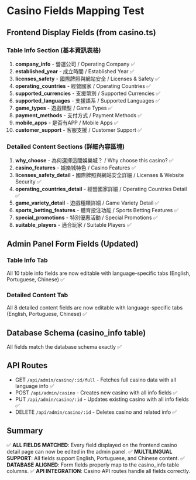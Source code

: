 # Casino Fields Mapping Test

## Frontend Display Fields (from casino.ts)

### Table Info Section (基本資訊表格)
1. **company_info** - 營運公司 / Operating Company ✅
2. **established_year** - 成立時間 / Established Year ✅
3. **licenses_safety** - 國際牌照與網站安全 / Licenses & Safety ✅
4. **operating_countries** - 經營國家 / Operating Countries ✅
5. **supported_currencies** - 支援幣別 / Supported Currencies ✅
6. **supported_languages** - 支援語系 / Supported Languages ✅
7. **game_types** - 遊戲類型 / Game Types ✅
8. **payment_methods** - 支付方式 / Payment Methods ✅
9. **mobile_apps** - 是否有APP / Mobile Apps ✅
10. **customer_support** - 客服支援 / Customer Support ✅

### Detailed Content Sections (詳細內容區塊)
1. **why_choose** - 為何選擇這間娛樂城？ / Why choose this casino? ✅
2. **casino_features** - 娛樂城特色 / Casino Features ✅
3. **licenses_safety_detail** - 國際牌照與網站安全詳細 / Licenses & Website Security ✅
4. **operating_countries_detail** - 經營國家詳細 / Operating Countries Detail ✅
5. **game_variety_detail** - 遊戲種類詳細 / Game Variety Detail ✅
6. **sports_betting_features** - 體育投注功能 / Sports Betting Features ✅
7. **special_promotions** - 特別優惠活動 / Special Promotions ✅
8. **suitable_players** - 適合玩家 / Suitable Players ✅

## Admin Panel Form Fields (Updated)

### Table Info Tab
All 10 table info fields are now editable with language-specific tabs (English, Portuguese, Chinese) ✅

### Detailed Content Tab
All 8 detailed content fields are now editable with language-specific tabs (English, Portuguese, Chinese) ✅

## Database Schema (casino_info table)
All fields match the database schema exactly ✅

## API Routes
- GET `/api/admin/casino/:id/full` - Fetches full casino data with all language info ✅
- POST `/api/admin/casino` - Creates new casino with all info fields ✅
- PUT `/api/admin/casino/:id` - Updates existing casino with all info fields ✅
- DELETE `/api/admin/casino/:id` - Deletes casino and related info ✅

## Summary
✅ **ALL FIELDS MATCHED**: Every field displayed on the frontend casino detail page can now be edited in the admin panel.
✅ **MULTILINGUAL SUPPORT**: All fields support English, Portuguese, and Chinese content.
✅ **DATABASE ALIGNED**: Form fields properly map to the casino_info table columns.
✅ **API INTEGRATION**: Casino API routes handle all fields correctly.